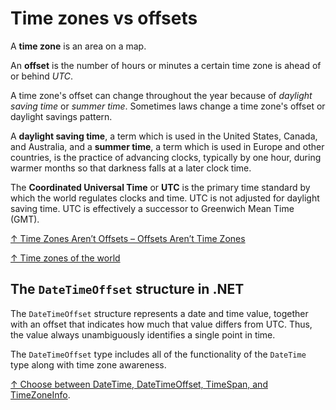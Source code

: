 # Time zones vs offsets

A **time zone** is an area on a map.

An **offset** is the number of hours or minutes a certain time zone is ahead of or behind *UTC*.

A time zone's offset can change throughout the year because of *daylight saving time* or *summer time*. Sometimes laws change a time zone's offset or daylight savings pattern.

A **daylight saving time**, a term which is used in the United States, Canada, and Australia, and a **summer time**, a term which is used in Europe and other countries, is the practice of advancing clocks, typically by one hour, during warmer months so that darkness falls at a later clock time.

The **Coordinated Universal Time** or **UTC** is the primary time standard by which the world regulates clocks and time. UTC is not adjusted for daylight saving time. UTC is effectively a successor to Greenwich Mean Time (GMT).

[↑ Time Zones Aren’t Offsets – Offsets Aren’t Time Zones](https://spin.atomicobject.com/2016/07/06/time-zones-offsets)

[↑ Time zones of the world](https://en.wikipedia.org/wiki/Time_zone#/media/File:World_Time_Zones_Map.png)

## The `DateTimeOffset` structure in .NET

The `DateTimeOffset` structure represents a date and time value, together with an offset that indicates how much that value differs from UTC. Thus, the value always unambiguously identifies a single point in time.

The `DateTimeOffset` type includes all of the functionality of the `DateTime` type along with time zone awareness.

[↑ Choose between DateTime, DateTimeOffset, TimeSpan, and TimeZoneInfo](https://docs.microsoft.com/en-us/dotnet/standard/datetime/choosing-between-datetime#the-datetimeoffset-structure).
